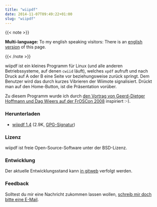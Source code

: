 ```yaml
---
title: "wiipdf"
date: 2014-11-07T09:49:22+01:00
slug: "wiipdf"
---
```


{{< note >}}

**Multi-language:** To my english speaking visitors: There is an <a href="/wiipdf.en" id="ml_link">english version</a> of this page.

{{< /note >}}

<div id="content"><p>
wiipdf ist ein kleines Programm für Linux (und alle anderen Betriebssysteme,
auf denen <code>cwiid</code> läuft), welches <code>xpdf</code> aufruft und nach
Druck auf A oder B eine Seite vor beziehungsweise zurück springt. Dem Benutzer
wird das durch kurzes Vibrieren der Wiimote signalisiert. Drückt man auf den
Home-Button, ist die Präsentation vorüber.
</p>

<p>
Zu diesem Programm wurde ich durch <a
href="http://programm.froscon.org/2008/events/208.de.html">den Vortrag von
Geerd-Dietger Hoffmann und Dag Wieers auf der FrOSCon 2008</a> inspiriert :-).
</p>
</div>
	<h3>Herunterladen</h3>
	<ul id="downloads"><li><a class="download_filename" href="/wiipdf/wiipdf-1.4.tar.bz2"><span class="download_name">wiipdf 1.4</span></a> (<span class="download_size">2.9K</span>, <a class="download_gpg" href="/wiipdf/wiipdf-1.4.tar.bz2.asc">GPG-Signatur</a>)</li></ul>
	<h3>Lizenz</h3>
	<p><span class="name">wiipdf</span> ist freie Open-Source-Software unter der <span class="license">BSD-Lizenz</span>.</p>
	<div id="development">
		<h3>Entwicklung</h3>
		<p>Der aktuelle Entwicklungsstand kann <a class="dev_url" href="http://code.stapelberg.de/git/wiipdf/">in gitweb</a> verfolgt werden.</p>
	</div>
	<h3>Feedback</h3>
	<p>Solltest du mir eine Nachricht zukommen lassen wollen, <a href="/Impressum">schreib mir doch bitte eine E-Mail</a>.</p>
</div>
